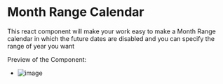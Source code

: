 # Month Range Calendar

This react component will make your work easy to make a Month Range calendar in which the future dates are disabled and you can specify the range of year you want

Preview of the Component:
- ![image](https://github.com/siddhantchopra/month-range-calendar/assets/30842286/77a504a3-3fee-4311-b0a6-d331540e3d2a)

